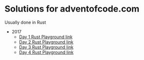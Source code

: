 # Solutions for adventofcode.com

Usually done in Rust

 - 2017
   - [Day 1 Rust Playground link](https://play.rust-lang.org/?gist=a674a2951d9c8d1b306c15cb5d098d7f&version=stable)
   - [Day 2 Rust Playground link](https://play.rust-lang.org/?gist=6c370cbd07b274d082900a3a86ecbe8d&version=stable)
   - [Day 3 Rust Playground link](https://play.rust-lang.org/?gist=60e447517f1b217a03e7cbecfbe3b024&version=stable)
   - [Day 4 Rust Playground link]()
